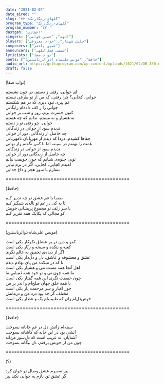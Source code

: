 ```yaml
---
date: "2021-02-04"
date_aired: ""
slug: "گلهای-رنگارنگ/۳۳۰"
program_type: "گلهای-رنگارنگ"
program_number: '۳۳۰'
dastgah: 'افشاری'
singers: ["الهه", "حسین قوامی"]
players: ["جلیل شهناز", "جواد معروفی"]
composers: ["حسین یاحقی"]
announcers: ["شمسی فضل‌اللهی"]
lyricists: ["نواب صفا"]
poets: ["حافظ", "مونس علی‌شاه (ذوالریاستین)"]
audio_url: https://golhaprogram.com/wp-content/uploads/2021/02/GR_330.mp3
draft: false
---
```


(نواب صفا)  

ای جوانی، رفتی ز دستم، در خون نشستم  
جوانی، کجایی؟ چرا رفتی، که من از تو طرفی نبستم  
غم پیری نبود دیری که در هم شکستم  
جوانی را ز کف داده‌ام رایگانی  
کنون حسرت برم، روز و شب بر جوانی  
نه هشیار و نه مستم، ندانم که چه هستم  
جوانی، چو رفتی تو ز دستم  
ندیدم سود از جوانی در زندگانی  
چه حاصل از زندگانی، دور از جوانی  
جفاها کشیدم، دردا که دیدم از مهربانان نامهربانی  
غمت را نهفتم در سینه، اما با کس نگفتم راز نهانی  
ندیدم سود از جوانی در زندگانی  
چه حاصل از زندگانی دور از جوانی  
تویی جلوه‌ی شبابم که چون جویمت نیابم  
امیدم کجایی، کجایی، اگر در برم نیایی  
بسازم با سوز هجر و داغ جدایی  

============================================  

(حافظ)  

صنما با غم عشق تو چه تدبیر کنم  
تا به کی در غم تو ناله‌ی شبگیر کنم  
با سرِ زلف تو مجموعِ پریشانی خویش  
کو مجالی که یکایک همه تقریر کنم  

============================================  

(مونس علی‌شاه ذوالریاستین)  

کفر و دین در بر عشاق نکوکار یکی است  
کعبه و بتکده و سبحه و زنّار یكی است  
اگر از دیده‌ی تحقیق به عالم نگری  
عشق و معشوقه و عاشق، دل و دل‌دار یکی است  
تا که در میکده من پای نهادم دیدم  
اهل آنجا همه مست می و هشیار یکی است  
ما همه چون نی و تو خود همه دَم‌ناییِ ما  
چون حقیقت نگری این همه گفتار یکی است  
با همه خلق جهان صلح‌ام و اندر بر من  
جور اغیار و سر مرحمت یار یکی است  
مختلف گر چه بود درد من و درمانش  
خوش‌دل‌ام زان که طبیب‌ام یک و عطار یکی است  

============================================  

(حافظ)  

سینه‌ام زآتش دل در غم جانانه بسوخت  
آتشی بود در این خانه که کاشانه بسوخت  
آشنایان، نه غریب است که دل‌سوز من‌اند  
چون من از خویش برفتم، دل بیگانه بسوخت  

============================================  

(؟)  

پیرانه‌سرم عشق وصال تو جوان کرد  
گر عشق تو، بازم به جوانی نکند پیر  
